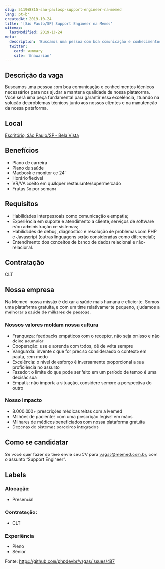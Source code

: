```yaml
---
slug: 511968815-sao-paulosp-support-engineer-na-memed
lang: pt-br
createdAt: 2019-10-24
title: '[São Paulo/SP] Support Engineer na Memed'
sitemap:
  lastModified: 2019-10-24
meta:
  description: 'Buscamos uma pessoa com boa comunicação e conhecimentos técnicos necessários para nos ajudar a manter a qualidade de nossa plataforma. Você será uma peça fundamental para garantir essa excelência, atuando na solução de problemas técnicos junto aos nossos clientes e na manutenção da nossa plataforma.'
  twitter:
    card: summary
    site: '@nawarian'
---
```


## Descrição da vaga

Buscamos uma pessoa com boa comunicação e conhecimentos técnicos necessários para nos ajudar a manter a qualidade de nossa plataforma. Você será uma peça fundamental para garantir essa excelência, atuando na solução de problemas técnicos junto aos nossos clientes e na manutenção da nossa plataforma.

## Local

[Escritório, São Paulo/SP - Bela Vista](https://goo.gl/maps/itXnLuX8yS9egGfm8)

## Benefícios

- Plano de carreira
- Plano de saúde
- Macbook e monitor de 24″
- Horário flexível
- VR/VA aceito em qualquer restaurante/supermercado
- Frutas 3x por semana

## Requisitos

- Habilidades interpessoais como comunicação e empatia;
- Experiência em suporte e atendimento a cliente, serviços de software e/ou administração de sistemas;
- Habilidades de debug, diagnóstico e resolução de problemas com PHP e Javascript (outras linguagens serão consideradas como diferencial);
- Entendimento dos conceitos de banco de dados relacional e não-relacional.

## Contratação

CLT

## Nossa empresa

Na Memed, nossa missão é deixar a saúde mais humana e eficiente. Somos uma plataforma gratuita, e com um time relativamente pequeno, ajudamos a melhorar a saúde de milhares de pessoas.

### Nossos valores moldam nossa cultura

- Franqueza: feedbacks empáticos com o receptor, não seja omisso e não deixe acumular
- Cooperação: use e aprenda com todos, dê de volta sempre
- Vanguarda: invente o que for preciso considerando o contexto em pauta, sem medo
- Excelência: o nível de esforço é inversamente proporcional a sua proficiência no assunto
- Fazedor: o limite do que pode ser feito em um período de tempo é uma decisão sua
- Empatia: não importa a situação, considere sempre a perspectiva do outro

### Nosso impacto

- 8.000.000+ prescrições médicas feitas com a Memed
- Milhões de pacientes com uma prescrição legível em mãos
- Milhares de médicos beneficiados com nossa plataforma gratuita
- Dezenas de sistemas parceiros integrados

## Como se candidatar

Se você quer fazer do time envie seu CV para vagas@memed.com.br, com o assunto “Support Engineer”.

## Labels

### Alocação:
- Presencial

### Contratação:
- CLT

### Experiência
- Pleno
- Sênior

Fonte: https://github.com/phpdevbr/vagas/issues/487